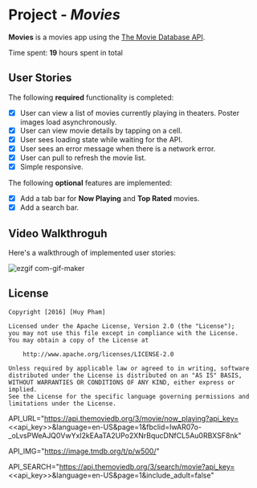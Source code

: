 # Project - *Movies*

**Movies** is a movies app using the [The Movie Database API](https://developers.themoviedb.org/3).

Time spent: **19** hours spent in total

## User Stories

The following **required** functionality is completed:

- [x] User can view a list of movies currently playing in theaters. Poster images load asynchronously.
- [x] User can view movie details by tapping on a cell.
- [x] User sees loading state while waiting for the API.
- [x] User sees an error message when there is a network error.
- [x] User can pull to refresh the movie list.
- [x] Simple responsive.

The following **optional** features are implemented:

- [x] Add a tab bar for **Now Playing** and **Top Rated** movies.
- [x] Add a search bar.

## Video Walkthroguh
Here's a walkthrough of implemented user stories:

![ezgif com-gif-maker](https://user-images.githubusercontent.com/59068418/171346818-c739e1ea-3f9a-4a71-a4ae-dde263ba1d23.gif)

## License

    Copyright [2016] [Huy Pham]

    Licensed under the Apache License, Version 2.0 (the "License");
    you may not use this file except in compliance with the License.
    You may obtain a copy of the License at

        http://www.apache.org/licenses/LICENSE-2.0

    Unless required by applicable law or agreed to in writing, software
    distributed under the License is distributed on an "AS IS" BASIS,
    WITHOUT WARRANTIES OR CONDITIONS OF ANY KIND, either express or implied.
    See the License for the specific language governing permissions and
    limitations under the License.

API_URL="https://api.themoviedb.org/3/movie/now_playing?api_key=<<api_key>>&language=en-US&page=1&fbclid=IwAR07o-_oLvsPWeAJQ0VwYxI2kEAaTA2UPo2XNrBqucDNfCL5Au0RBXSF8nk"

API_IMG="https://image.tmdb.org/t/p/w500/"

API_SEARCH="https://api.themoviedb.org/3/search/movie?api_key=<<api_key>>&language=en-US&page=1&include_adult=false"
